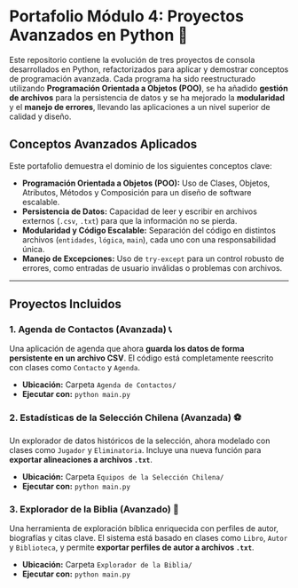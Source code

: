 # Portafolio Módulo 4: Proyectos Avanzados en Python 🐍

Este repositorio contiene la evolución de tres proyectos de consola desarrollados en Python, refactorizados para aplicar y demostrar conceptos de programación avanzada.
Cada programa ha sido reestructurado utilizando **Programación Orientada a Objetos (POO)**, se ha añadido **gestión de archivos** para la persistencia de datos y se ha mejorado la **modularidad** y el **manejo de errores**, llevando las aplicaciones a un nivel superior de calidad y diseño.

## Conceptos Avanzados Aplicados

Este portafolio demuestra el dominio de los siguientes conceptos clave:

* **Programación Orientada a Objetos (POO):** Uso de Clases, Objetos, Atributos, Métodos y Composición para un diseño de software escalable.
* **Persistencia de Datos:** Capacidad de leer y escribir en archivos externos (`.csv`, `.txt`) para que la información no se pierda.
* **Modularidad y Código Escalable:** Separación del código en distintos archivos (`entidades`, `lógica`, `main`), cada uno con una responsabilidad única.
* **Manejo de Excepciones:** Uso de `try-except` para un control robusto de errores, como entradas de usuario inválidas o problemas con archivos.

---
## Proyectos Incluidos

### 1. Agenda de Contactos (Avanzada) 📞
Una aplicación de agenda que ahora **guarda los datos de forma persistente en un archivo CSV**. El código está completamente reescrito con clases como `Contacto` y `Agenda`.

* **Ubicación:** Carpeta `Agenda de Contactos/`
* **Ejecutar con:** `python main.py`

### 2. Estadísticas de la Selección Chilena (Avanzada) ⚽
Un explorador de datos históricos de la selección, ahora modelado con clases como `Jugador` y `Eliminatoria`. Incluye una nueva función para **exportar alineaciones a archivos `.txt`**.

* **Ubicación:** Carpeta `Equipos de la Selección Chilena/`
* **Ejecutar con:** `python main.py`

### 3. Explorador de la Biblia (Avanzado) 📖
Una herramienta de exploración bíblica enriquecida con perfiles de autor, biografías y citas clave. El sistema está basado en clases como `Libro`, `Autor` y `Biblioteca`, y permite **exportar perfiles de autor a archivos `.txt`**.

* **Ubicación:** Carpeta `Explorador de la Biblia/`
* **Ejecutar con:** `python main.py`